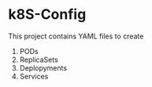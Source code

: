 # k8S-Config
This project contains YAML files to create
1. PODs
2. ReplicaSets
3. Deplopyments
4. Services
